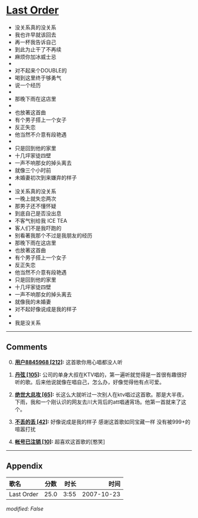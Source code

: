 # [Last Order](https://music.163.com/song?id=65373)

* 没关系真的没关系
* 我也许早就该回去
* 再一杯我告诉自己
* 到此为止干了不再续
* 麻烦你加冰威士忌
* 
* 对不起来个DOUBLE的
* 喝到这里终于够勇气
* 说一个经历
* 
* 那晚下雨在这店里
* 
* 也放著这首曲
* 有个男子搭上一个女子
* 反正失恋
* 他当然不介意有段艳遇
* 
* 只是回到他的家里
* 十几坪家徒四壁
* 一声不响那女的掉头离去
* 就像三个小时前
* 未婚妻初次到来嫌弃的样子
* 
* 没关系真的没关系
* 一晚上就失恋两次
* 那男子还不懂怀疑
* 到底自己是否没出息
* 不客气别给我 ICE TEA
* 客人们不是我吓跑的
* 别看著我那个不过是我朋友的经历
* 那晚下雨在这店里
* 也放著这首曲
* 有个男子搭上一个女子
* 反正失恋
* 他当然不介意有段艳遇
* 只是回到他的家里
* 十几坪家徒四壁
* 一声不响那女的掉头离去
* 就像我的未婚妻
* 对不起好像说成是我的样子
* 
* 我是没关系


---

## Comments
0. **[用户8845968 \[212\]](https://music.163.com/#/user/home?id=8845968):** 这首歌你用心唱都没人听

1. **[丹弦 \[105\]](https://music.163.com/#/user/home?id=61825382):** 公司的单身大叔在KTV唱的，第一遍听就觉得是一首很有趣很好听的歌。后来他说就像在唱自己，怎么办，好像觉得他有点可爱。

2. **[绝世大总攻 \[65\]](https://music.163.com/#/user/home?id=45194905):** 长这么大就听过一次别人在ktv唱过这首歌。那是大半夜，下雨，我和一个刚认识的网友去川大背后的att唱通宵场。他第一首就来了这个。

3. **[不丢的丢 \[42\]](https://music.163.com/#/user/home?id=378547094):** 好像说成是我的样子  感谢这首歌如同宝藏一样 没有被999+的喧嚣打扰

4. **[帐号已注销 \[10\]](https://music.163.com/#/user/home?id=489048975):** 超喜欢这首歌的[憨笑]



---

## Appendix

|歌名|分数|时长|时间|
|:---|:---:|---:|---:|
|Last Order|25.0|3:55|2007-10-23

*modified: False*